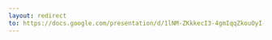 ```yaml
---
layout: redirect
to: https://docs.google.com/presentation/d/1lNM-ZKkkecI3-4gmIqqZkouOyI-O8Dh6HJFv4_WRxl8/edit?usp=sharing
---
```

